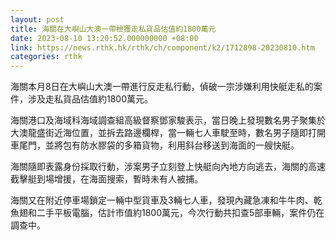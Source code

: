 ```yaml
---
layout: post
title: 海關在大嶼山大澳一帶檢獲走私貨品估值約1800萬元
date: 2023-08-10 13:20:52.000000000 +08:00
link: https://news.rthk.hk/rthk/ch/component/k2/1712898-20230810.htm
categories: rthk
---
```


海關本月8日在大嶼山大澳一帶進行反走私行動，偵破一宗涉嫌利用快艇走私的案件，涉及走私貨品估值約1800萬元。

海關港口及海域科海域調查組高級督察鄧家駿表示，當日晚上發現數名男子聚集於大澳龍盛街近海位置，並拆去路邊欄桿，當一輛七人車駛至時，數名男子隨即打開車尾門，並將包有防水膠袋的多箱貨物，利用斜台移送到海面的一艘快艇。

海關隨即表露身份採取行動，涉案男子立刻登上快艇向內地方向逃去，海關的高速截擊艇到場增援，在海面搜索，暫時未有人被捕。

海關又在附近停車場鎖定一輛中型貨車及3輛七人車，發現內藏急凍和牛牛肉、乾魚翅和二手平板電腦，估計市值約1800萬元，今次行動共扣查5部車輛，案件仍在調查中。
